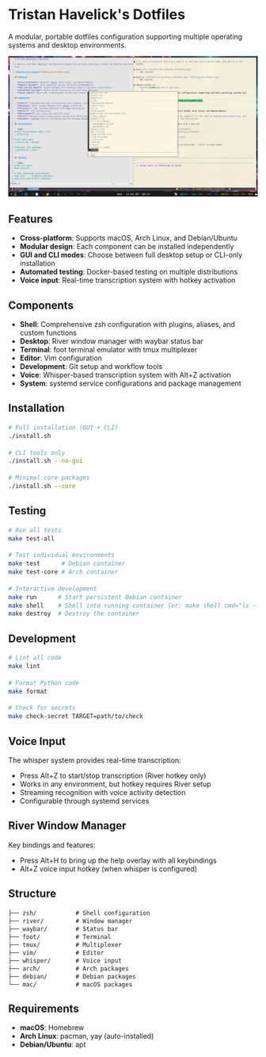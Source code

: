# Tristan Havelick's Dotfiles

A modular, portable dotfiles configuration supporting multiple operating systems and desktop environments.

![Desktop Environment](desktop_environment.png)

## Features

- **Cross-platform**: Supports macOS, Arch Linux, and Debian/Ubuntu
- **Modular design**: Each component can be installed independently
- **GUI and CLI modes**: Choose between full desktop setup or CLI-only installation
- **Automated testing**: Docker-based testing on multiple distributions
- **Voice input**: Real-time transcription system with hotkey activation

## Components

- **Shell**: Comprehensive zsh configuration with plugins, aliases, and custom functions
- **Desktop**: River window manager with waybar status bar
- **Terminal**: foot terminal emulator with tmux multiplexer
- **Editor**: Vim configuration
- **Development**: Git setup and workflow tools
- **Voice**: Whisper-based transcription system with Alt+Z activation
- **System**: systemd service configurations and package management

## Installation

```bash
# Full installation (GUI + CLI)
./install.sh

# CLI tools only
./install.sh --no-gui

# Minimal core packages
./install.sh --core
```

## Testing

```bash
# Run all tests
make test-all

# Test individual environments
make test      # Debian container
make test-core # Arch container

# Interactive development
make run      # Start persistent Debian container
make shell    # Shell into running container (or: make shell cmd="ls -la")
make destroy  # Destroy the container
```

## Development

```bash
# Lint all code
make lint

# Format Python code
make format

# Check for secrets
make check-secret TARGET=path/to/check
```

## Voice Input

The whisper system provides real-time transcription:
- Press Alt+Z to start/stop transcription (River hotkey only)
- Works in any environment, but hotkey requires River setup
- Streaming recognition with voice activity detection
- Configurable through systemd services

## River Window Manager

Key bindings and features:
- Press Alt+H to bring up the help overlay with all keybindings
- Alt+Z voice input hotkey (when whisper is configured)

## Structure

```
├── zsh/           # Shell configuration
├── river/         # Window manager
├── waybar/        # Status bar
├── foot/          # Terminal
├── tmux/          # Multiplexer
├── vim/           # Editor
├── whisper/       # Voice input
├── arch/          # Arch packages
├── debian/        # Debian packages
└── mac/           # macOS packages
```

## Requirements

- **macOS**: Homebrew
- **Arch Linux**: pacman, yay (auto-installed)
- **Debian/Ubuntu**: apt
